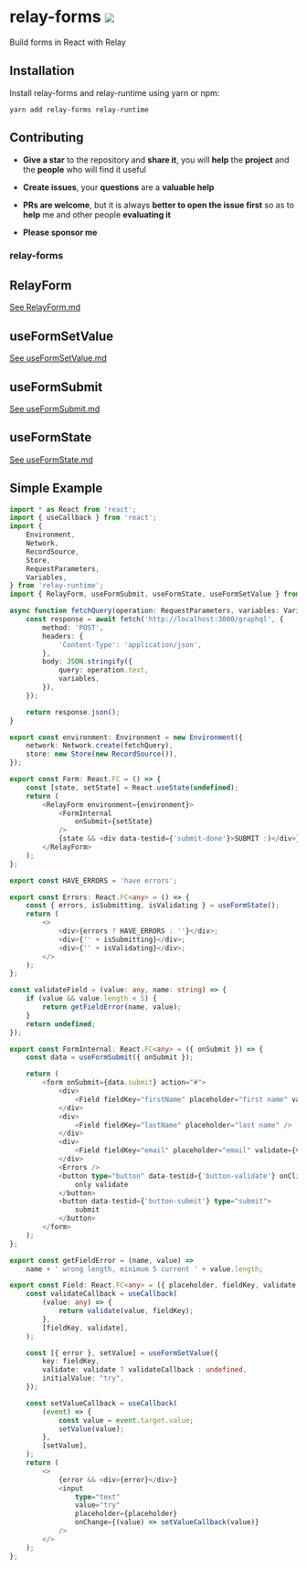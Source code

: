 # relay-forms ![](https://github.com/morrys/relay-forms/workflows/Build/badge.svg)
Build forms in React with Relay

## Installation

Install relay-forms and relay-runtime using yarn or npm:

```
yarn add relay-forms relay-runtime
```

## Contributing

* **Give a star** to the repository and **share it**, you will **help** the **project** and the **people** who will find it useful

* **Create issues**, your **questions** are a **valuable help**

* **PRs are welcome**, but it is always **better to open the issue first** so as to **help** me and other people **evaluating it**

* **Please sponsor me**

### relay-forms

## RelayForm

[See RelayForm.md](./RelayForm.md)

## useFormSetValue

[See useFormSetValue.md](./useFormSetValue.md)

## useFormSubmit

[See useFormSubmit.md](./useFormSubmit.md)

## useFormState

[See useFormState.md](./useFormState.md)

## Simple Example

```ts
import * as React from 'react';
import { useCallback } from 'react';
import {
    Environment,
    Network,
    RecordSource,
    Store,
    RequestParameters,
    Variables,
} from 'relay-runtime';
import { RelayForm, useFormSubmit, useFormState, useFormSetValue } from '../src';

async function fetchQuery(operation: RequestParameters, variables: Variables) {
    const response = await fetch('http://localhost:3000/graphql', {
        method: 'POST',
        headers: {
            'Content-Type': 'application/json',
        },
        body: JSON.stringify({
            query: operation.text,
            variables,
        }),
    });

    return response.json();
}

export const environment: Environment = new Environment({
    network: Network.create(fetchQuery),
    store: new Store(new RecordSource()),
});

export const Form: React.FC = () => {
    const [state, setState] = React.useState(undefined);
    return (
        <RelayForm environment={environment}>
            <FormInternal
                onSubmit={setState}
            />
            {state && <div data-testid={'submit-done'}>SUBMIT :)</div>}
        </RelayForm>
    );
};

export const HAVE_ERRORS = 'have errors';

export const Errors: React.FC<any> = () => {
    const { errors, isSubmitting, isValidating } = useFormState();
    return (
        <>
            <div>{errors ? HAVE_ERRORS : ''}</div>;
            <div>{'' + isSubmitting}</div>;
            <div>{'' + isValidating}</div>;
        </>
    );
};

const validateField = (value: any, name: string) => {
    if (value && value.length < 5) {
        return getFieldError(name, value);
    }
    return undefined;
});

export const FormInternal: React.FC<any> = ({ onSubmit }) => {
    const data = useFormSubmit({ onSubmit });

    return (
        <form onSubmit={data.submit} action="#">
            <div>
                <Field fieldKey="firstName" placeholder="first name" validate={validateField} />
            </div>
            <div>
                <Field fieldKey="lastName" placeholder="last name" />
            </div>
            <div>
                <Field fieldKey="email" placeholder="email" validate={validateField} />
            </div>
            <Errors />
            <button type="button" data-testid={'button-validate'} onClick={data.validate}>
                only validate
            </button>
            <button data-testid={'button-submit'} type="submit">
                submit
            </button>
        </form>
    );
};

export const getFieldError = (name, value) =>
    name + ' wrong length, minimum 5 current ' + value.length;

export const Field: React.FC<any> = ({ placeholder, fieldKey, validate }) => {
    const validateCallback = useCallback(
        (value: any) => {
            return validate(value, fieldKey);
        },
        [fieldKey, validate],
    );

    const [{ error }, setValue] = useFormSetValue({
        key: fieldKey,
        validate: validate ? validateCallback : undefined,
        initialValue: "try",
    });

    const setValueCallback = useCallback(
        (event) => {
            const value = event.target.value;
            setValue(value);
        },
        [setValue],
    );
    return (
        <>
            {error && <div>{error}</div>}
            <input
                type="text"
                value="try"
                placeholder={placeholder}
                onChange={(value) => setValueCallback(value)}
            />
        </>
    );
};
```